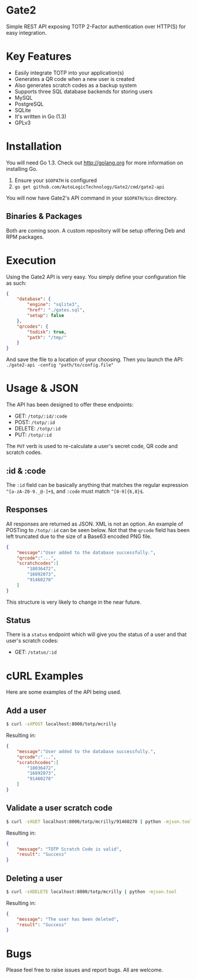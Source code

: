 # Gate2

Simple REST API exposing TOTP 2-Factor authentication over HTTP(S) for easy integration.

# Key Features

* Easily integrate TOTP into your application(s)
* Generates a QR code when a new user is created
* Also generates scratch codes as a backup system
* Supports three SQL database backends for storing users
 * MySQL
 * PostgreSQL
 * SQLite
* It's written in Go (1.3)
* GPLv3

# Installation

You will need Go 1.3. Check out http://golang.org for more information on installing Go.

1. Ensure your `$GOPATH` is configured
1. `go get github.com/AutoLogicTechnology/Gate2/cmd/gate2-api`

You will now have Gate2's API command in your `$GOPATH/bin` directory.

## Binaries & Packages

Both are coming soon. A custom repository will be setup offering Deb and RPM packages.

# Execution

Using the Gate2 API is very easy. You simply define your configuration file as such:

```json
{
    "database": {
        "engine": "sqlite3",
        "href": "./gates.sql",
        "setup": false
    },
    "qrcodes": {
    	"todisk": true,
    	"path": "/tmp/"
    }
}
```

And save the file to a location of your choosing. Then you launch the API: `./gate2-api -config "path/to/config.file"`

# Usage & JSON 

The API has been designed to offer these endpoints:

* GET: `/totp/:id/:code`
* POST: `/totp/:id`
* DELETE: `/totp/:id`
* PUT: `/totp/:id`

The `PUT` verb is used to re-calculate a user's secret code, QR code and scratch codes.

## :id & :code

The `:id` field can be basically anything that matches the regular expression `^[a-zA-Z0-9._@-]+$`, and `:code` must match `^[0-9]{6,8}$`.

## Responses

All responses are returned as JSON. XML is not an option. An example of POSTing to `/totp/:id` can be seen below. Not that the `qrcode` field has been left truncated due to the size of a Base63 encoded PNG file.

```json
{
	"message":"User added to the database successfully.",
	"qrcode":"...",
	"scratchcodes":[
		"18036472",
		"16892073",
		"91460278"
	]
}
```

This structure is very likely to change in the near future.

## Status

There is a `status` endpoint which will give you the status of a user and that user's scratch codes:

* GET: `/status/:id`

# cURL Examples

Here are some examples of the API being used.

## Add a user

```bash
$ curl -sXPOST localhost:8000/totp/mcrilly
```

Resulting in:

```json
{
	"message":"User added to the database successfully.",
	"qrcode":"...",
	"scratchcodes":[
		"18036472",
		"16892073",
		"91460278"
	]
}
```

## Validate a user scratch code

```bash
$ curl -sXGET localhost:8000/totp/mcrilly/91460278 | python -mjson.tool
```

Resulting in:

```json
{
    "message": "TOTP Scratch Code is valid",
    "result": "Success"
}

```

## Deleting a user

```bash
$ curl -sXDELETE localhost:8000/totp/mcrilly | python -mjson.tool
```

Resulting in:

```json
{
    "message": "The user has been deleted",
    "result": "Success"
}
```

# Bugs

Please feel free to raise issues and report bugs. All are welcome.
